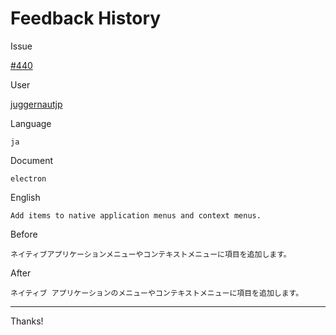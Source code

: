 # Feedback History

Issue

[#440](https://github.com/runebookdev/runebook/issues/440)

User

[juggernautjp](https://github.com/juggernautjp/)

Language

```
ja
```

Document

```
electron
```


English

```
Add items to native application menus and context menus.
```

Before

```
ネイティブアプリケーションメニューやコンテキストメニューに項目を追加します。
```


After

```
ネイティブ アプリケーションのメニューやコンテキストメニューに項目を追加します。
```

---
Thanks!